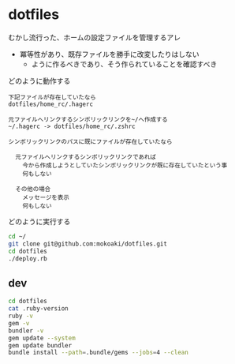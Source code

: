 # dotfiles

むかし流行った、ホームの設定ファイルを管理するアレ

- 冪等性があり、既存ファイルを勝手に改変したりはしない
  - ように作るべきであり、そう作られていることを確認すべき

どのように動作する

```text
下記ファイルが存在していたなら
dotfiles/home_rc/.hagerc

元ファイルへリンクするシンボリックリンクを~/へ作成する
~/.hagerc -> dotfiles/home_rc/.zshrc

シンボリックリンクのパスに既にファイルが存在していたなら

  元ファイルへリンクするシンボリックリンクであれば
    今から作成しようとしていたシンボリックリンクが既に存在していたという事
    何もしない

  その他の場合
    メッセージを表示
    何もしない
```

どのように実行する

```sh
cd ~/
git clone git@github.com:mokoaki/dotfiles.git
cd dotfiles
./deploy.rb
```

## dev

```sh
cd dotfiles
cat .ruby-version
ruby -v
gem -v
bundler -v
gem update --system
gem update bundler
bundle install --path=.bundle/gems --jobs=4 --clean
```
